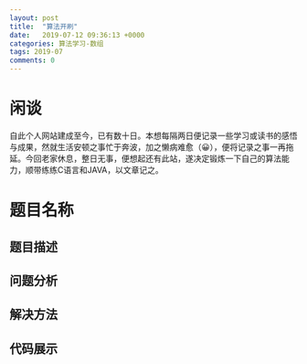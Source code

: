 ```yaml
---
layout: post
title:  "算法开刷"
date:   2019-07-12 09:36:13 +0000
categories: 算法学习-数组
tags: 2019-07
comments: 0
---
```


# 闲谈
自此个人网站建成至今，已有数十日。本想每隔两日便记录一些学习或读书的感悟与成果，然就生活安顿之事忙于奔波，加之懒病难愈（😀），便将记录之事一再拖延。今回老家休息，整日无事，便想起还有此站，遂决定锻炼一下自己的算法能力，顺带练练C语言和JAVA，以文章记之。

# 题目名称
## 题目描述
## 问题分析
## 解决方法
## 代码展示